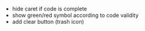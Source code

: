 - hide caret if code is complete
- show green/red symbol according to code validity
- add clear button (trash icon)
